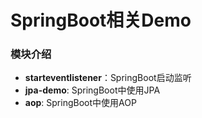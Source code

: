 # SpringBoot相关Demo
### 模块介绍
* **starteventlistener**：SpringBoot启动监听
* **jpa-demo**: SpringBoot中使用JPA
* **aop**: SpringBoot中使用AOP